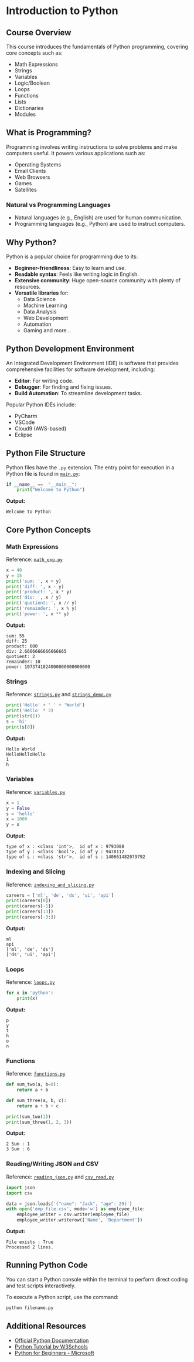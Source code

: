 # Introduction to Python

## Course Overview

This course introduces the fundamentals of Python programming, covering core concepts such as:

- Math Expressions
- Strings
- Variables
- Logic/Boolean
- Loops
- Functions
- Lists
- Dictionaries
- Modules

## What is Programming?

Programming involves writing instructions to solve problems and make computers useful. It powers various applications such as:

- Operating Systems
- Email Clients
- Web Browsers
- Games
- Satellites

### Natural vs Programming Languages
- Natural languages (e.g., English) are used for human communication.
- Programming languages (e.g., Python) are used to instruct computers.

## Why Python?

Python is a popular choice for programming due to its:

- **Beginner-friendliness**: Easy to learn and use.
- **Readable syntax**: Feels like writing logic in English.
- **Extensive community**: Huge open-source community with plenty of resources.
- **Versatile libraries** for:
  - Data Science
  - Machine Learning
  - Data Analysis
  - Web Development
  - Automation
  - Gaming and more...

## Python Development Environment

An Integrated Development Environment (IDE) is software that provides comprehensive facilities for software development, including:

- **Editor**: For writing code.
- **Debugger**: For finding and fixing issues.
- **Build Automation**: To streamline development tasks.

Popular Python IDEs include:

- PyCharm
- VSCode
- Cloud9 (AWS-based)
- Eclipse

## Python File Structure

Python files have the `.py` extension. The entry point for execution in a Python file is found in [`main.py`](https://github.com/ndomah/1.-The-Basics/blob/main/2.%20Introduction%20to%20Python/files/main.py):

```python
if __name__ ==  "__main__":
    print("Welcome to Python")
```
**Output:**
```
Welcome to Python
```

## Core Python Concepts

### Math Expressions
Reference: [`math_exp.py`](https://github.com/ndomah/1.-The-Basics/blob/main/2.%20Introduction%20to%20Python/files/math_exp.py)

```python
x = 40
y = 15
print('sum: ', x + y)
print('diff: ', x - y)
print('product: ', x * y)
print('div: ', x / y)
print('quotient: ', x // y)
print('remainder: ', x % y)
print('power: ', x ** y)
```
**Output:**
```
sum: 55
diff: 25
product: 600
div: 2.6666666666666665
quotient: 2
remainder: 10
power: 1073741824000000000000000
```

### Strings
Reference: [`strings.py`](https://github.com/ndomah/1.-The-Basics/blob/main/2.%20Introduction%20to%20Python/files/strings.py) and [`strings_demo.py`](https://github.com/ndomah/1.-The-Basics/blob/main/2.%20Introduction%20to%20Python/files/strings_demo.py)

```python
print('Hello' + ' ' + 'World')
print('Hello' * 3)
print(str(1))
s = 'hi'
print(s[0])
```
**Output:**
```
Hello World
HelloHelloHello
1
h
```

### Variables
Reference: [`variables.py`](https://github.com/ndomah/1.-The-Basics/blob/main/2.%20Introduction%20to%20Python/files/variables.py)

```python
x = 1
y = False
s = 'hello'
x = 1000
y = x
```
**Output:**
```
type of x : <class 'int'>,  id of x : 9793088
type of y : <class 'bool'>, id of y : 9478112
type of s : <class 'str'>,  id of s : 140661482079792
```

### Indexing and Slicing
Reference: [`indexing_and_slicing.py`](https://github.com/ndomah/1.-The-Basics/blob/main/2.%20Introduction%20to%20Python/files/indexing_and_slicing.py)

```python
careers = ['ml', 'de', 'ds', 'ui', 'api']
print(careers[0])
print(careers[-1])
print(careers[:3])
print(careers[-3:])
```
**Output:**
```
ml
api
['ml', 'de', 'ds']
['ds', 'ui', 'api']
```

### Loops
Reference: [`loops.py`](https://github.com/ndomah/1.-The-Basics/blob/main/2.%20Introduction%20to%20Python/files/loops.py)

```python
for x in 'python':
    print(x)
```
**Output:**
```
p
y
t
h
o
n
```

### Functions
Reference: [`functions.py`](https://github.com/ndomah/1.-The-Basics/blob/main/2.%20Introduction%20to%20Python/files/functions.py)

```python
def sum_two(a, b=0):
    return a + b

def sum_three(a, b, c):
    return a + b + c

print(sum_two(1))
print(sum_three(1, 2, 3))
```
**Output:**
```
2 Sum : 1
3 Sum : 6
```

### Reading/Writing JSON and CSV
Reference: [`reading_json.py`](https://github.com/ndomah/1.-The-Basics/blob/main/2.%20Introduction%20to%20Python/files/reading_json.py) and [`csv_read.py`](https://github.com/ndomah/1.-The-Basics/blob/main/2.%20Introduction%20to%20Python/files/csv_read.py)

```python
import json
import csv

data = json.loads('{"name": "Jack", "age": 29}')
with open('emp_file.csv', mode='w') as employee_file:
    employee_writer = csv.writer(employee_file)
    employee_writer.writerow(['Name', 'Department'])
```
**Output:**
```
File exists : True
Processed 2 lines.
```

## Running Python Code

You can start a Python console within the terminal to perform direct coding and test scripts interactively.

To execute a Python script, use the command:

```bash
python filename.py
```

## Additional Resources

- [Official Python Documentation](https://docs.python.org/3/)
- [Python Tutorial by W3Schools](https://www.w3schools.com/python/)
- [Python for Beginners - Microsoft](https://learn.microsoft.com/en-us/training/paths/python-for-beginners/)
